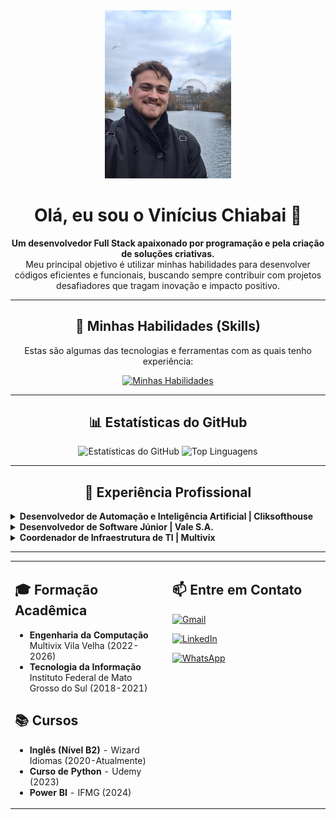 <div align="center">
  <img src="https://raw.githubusercontent.com/vini826/vini826/main/capa.jpg" width="40%"/>
</div>

<div>
  <h1 align="center">Olá, eu sou o Vinícius Chiabai 👋</h1>
</div>

<p align="center">
  <b>Um desenvolvedor Full Stack apaixonado por programação e pela criação de soluções criativas.</b><br>
  Meu principal objetivo é utilizar minhas habilidades para desenvolver códigos eficientes e funcionais, buscando sempre contribuir com projetos desafiadores que tragam inovação e impacto positivo.
</p>

---

<h2 align="center">🚀 Minhas Habilidades (Skills)</h2>

<p align="center">
  Estas são algumas das tecnologias e ferramentas com as quais tenho experiência:
</p>

<p align="center">
  <a href="https://skillicons.dev">
    <img src="https://skillicons.dev/icons?i=js,python,php,java,cpp,react,nodejs,express,git,docker,postgres,mysql,postman" alt="Minhas Habilidades"/>
  </a>
</p>

---

<h2 align="center">📊 Estatísticas do GitHub</h2>

<p align="center">
  <img height="180em" src="https://github-readme-stats.vercel.app/api?username=vini826&show_icons=true&theme=dracula&include_all_commits=true&count_private=true" alt="Estatísticas do GitHub"/>
  <img height="180em" src="https://github-readme-stats.vercel.app/api/top-langs/?username=vini826&layout=compact&langs_count=7&theme=dracula" alt="Top Linguagens"/>
</p>

---

<h2 align="center">💼 Experiência Profissional</h2>

<details align="left">
  <summary><strong>Desenvolvedor de Automação e Inteligência Artificial | Cliksofthouse</strong></summary>
  <br>
  <ul>
    <li>Desenvolvimento de automações para otimização de processos manuais. </li>
    <li>Criação de robôs para extração e integração de informações de sites. </li>
    <li>Implementação de soluções com inteligência artificial utilizando a API do ChatGPT.</li>
  </ul>
</details>

<details align="left">
  <summary><strong>Desenvolvedor de Software Júnior | Vale S.A.</strong></summary>
  <br>
  <ul>
    <li>Responsável por identificar, corrigir bugs e melhorar o código existente dos programas.</li>
  </ul>
</details>

<details align="left">
  <summary><strong>Coordenador de Infraestrutura de TI | Multivix</strong></summary>
  <br>
  <ul>
    <li>Gerenciamento da infraestrutura de TI da faculdade. </li>
    <li>Liderança de equipe para garantir o funcionamento de equipamentos e redes. </li>
  </ul>
</details>

---

<div align="center">
  <table border="0" cellpadding="10">
    <tr valign="top">
      <td width="50%">
        <h2>🎓 Formação Acadêmica</h2>
        <ul>
          <li><strong>Engenharia da Computação</strong> <br> Multivix Vila Velha (2022-2026) </li>
          <li><strong>Tecnologia da Informação</strong> <br> Instituto Federal de Mato Grosso do Sul (2018-2021) </li>
        </ul>
        <h2>📚 Cursos</h2>
        <ul>
          <li><strong>Inglês (Nível B2)</strong> - Wizard Idiomas (2020-Atualmente) </li>
          <li><strong>Curso de Python</strong> - Udemy (2023) </li>
          <li><strong>Power BI</strong> - IFMG (2024) </li>
        </ul>
      </td>
      <td width="50%">
        <h2>📫 Entre em Contato</h2>
        <p>
          <a href="mailto:vinicius.chiabai@gmail.com" target="_blank">
            <img src="https://img.shields.io/badge/Gmail-D14836?style=for-the-badge&logo=gmail&logoColor=white" alt="Gmail">
          </a>
        </p>
        <p>
          <a href="https://www.linkedin.com/in/vinícius-chiabai" target="_blank">
            <img src="https://img.shields.io/badge/LinkedIn-0077B5?style=for-the-badge&logo=linkedin&logoColor=white" alt="LinkedIn">
          </a>
        </p>
         <p>
          <a href="https://wa.me/5567996117455" target="_blank">
            <img src="https://img.shields.io/badge/WhatsApp-25D366?style=for-the-badge&logo=whatsapp&logoColor=white" alt="WhatsApp">
          </a>
        </p>
      </td>
    </tr>
  </table>
</div>

